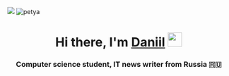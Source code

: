 

<p class="aligncenter">
  <img src="https://media.discordapp.net/attachments/474894433498824715/959145774434902026/banner.gif">
<img src="https://media.discordapp.net/attachments/474894433498824715/959145774434902026/banner.gif" title="petya"/><a>

<h1 align="center">Hi there, I'm <a href="https://daniilshat.ru/" target="_blank">Daniil</a> 
<img src="https://github.com/blackcater/blackcater/raw/main/images/Hi.gif" height="32"/></h1>
<h3 align="center">Computer science student, IT news writer from Russia 🇷🇺</h3>
